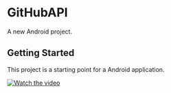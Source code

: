 # GitHubAPI

A new Android project.

## Getting Started

This project is a starting point for a Android application.

[![Watch the video](https://i9.ytimg.com/vi/lh9oEqHFA44/mq2.jpg?sqp=COCpuZAG&rs=AOn4CLCl4aV6Lk4C0psRhZUp9lBU9vN7yA)](https://www.youtube.com/watch?v=lh9oEqHFA44)
